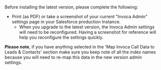 Before installing the latest version, please complete the following: 

- Print (as PDF) or take a screenshot of your current "Invoca Admin" settings page in your Salesforce production Instance. 
    - When you upgrade to the latest version, the Invoca Admin settings will need to be reconfigured. Having a screenshot for reference will help you reconfigure the settings quickly. 
    
**Please note**, if you have anything selected in the 'Map Invoca Call Data to Leads & Contacts' section make sure you keep note of all the index names because you will need to re-map this data in the new version admin settings.